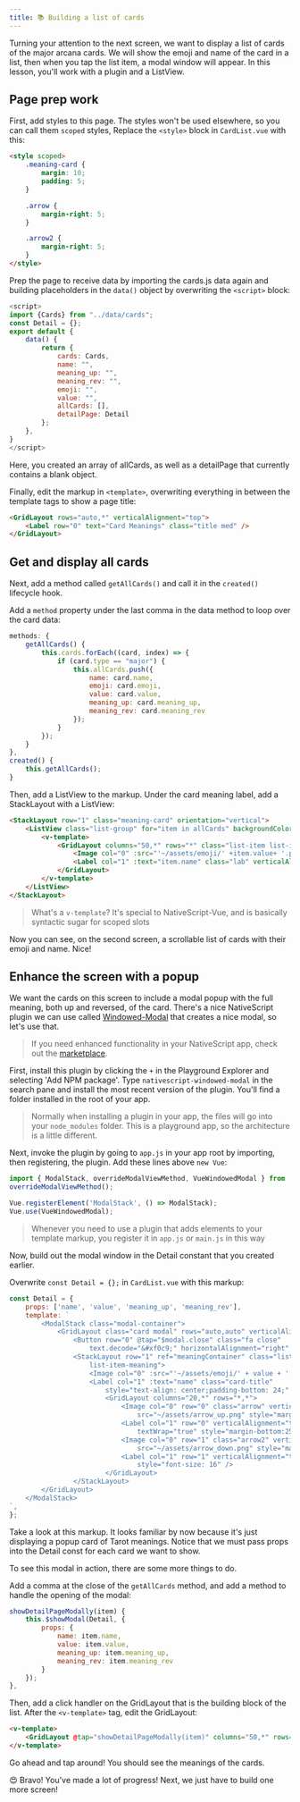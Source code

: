 ```yaml
---
title: 📚 Building a list of cards
---
```


Turning your attention to the next screen, we want to display a list of cards of the major arcana cards. We will show the emoji and name of the card in a list, then when you tap the list item, a modal window will appear. In this lesson, you'll work with a plugin and a ListView.

## Page prep work

First, add styles to this page. The styles won't be used elsewhere, so you can call them `scoped` styles, Replace the `<style>` block in `CardList.vue` with this:

```html
<style scoped>
    .meaning-card {
        margin: 10;
        padding: 5;
    }

    .arrow {
        margin-right: 5;
    }

    .arrow2 {
        margin-right: 5;
    }
</style>
```

Prep the page to receive data by importing the cards.js data again and building placeholders in the `data()` object by overwriting the `<script>` block:

```js
<script>
import {Cards} from "../data/cards";
const Detail = {};
export default {
    data() {
        return {
            cards: Cards,
            name: "",
            meaning_up: "",
            meaning_rev: "",
            emoji: "",
            value: "",
            allCards: [],
            detailPage: Detail
        };
    },
}
</script>
```

Here, you created an array of allCards, as well as a detailPage that currently contains a blank object.

Finally, edit the markup in `<template>`, overwriting everything in between the template tags to show a page title:

```html
<GridLayout rows="auto,*" verticalAlignment="top">
	<Label row="0" text="Card Meanings" class="title med" />
</GridLayout>
```

## Get and display all cards

Next, add a method called `getAllCards()` and call it in the `created()` lifecycle hook.

Add a `method` property under the last comma in the data method to loop over the card data:

```js
methods: {
    getAllCards() {
        this.cards.forEach((card, index) => {
            if (card.type == "major") {
                this.allCards.push({
                    name: card.name,
                    emoji: card.emoji,
                    value: card.value,
                    meaning_up: card.meaning_up,
                    meaning_rev: card.meaning_rev
                });
            }
        });
    }
},
created() {
    this.getAllCards();
}
```

Then, add a ListView to the markup. Under the card meaning label, add a StackLayout with a ListView:

```html
<StackLayout row="1" class="meaning-card" orientation="vertical">
	<ListView class="list-group" for="item in allCards" backgroundColor="transparent" separatorColor="transparent">
		<v-template>
			<GridLayout columns="50,*" rows="*" class="list-item list-item-name">
				<Image col="0" :src="'~/assets/emoji/' +item.value+ '.png' " class=" emoji" />
				<Label col="1" :text="item.name" class="lab" verticalAlignment="center" />
			</GridLayout>
		</v-template>
	</ListView>
</StackLayout>
```

> What's a `v-template`? It's special to NativeScript-Vue, and is basically syntactic sugar for scoped slots

Now you can see, on the second screen, a scrollable list of cards with their emoji and name. Nice!

## Enhance the screen with a popup

We want the cards on this screen to include a modal popup with the full meaning, both up and reversed, of the card. There's a nice NativeScript plugin we can use called [Windowed-Modal](https://market.nativescript.org/plugins/nativescript-windowed-modal) that creates a nice modal, so let's use that.

> If you need enhanced functionality in your NativeScript app, check out the [marketplace](http://market.nativescript.org).

First, install this plugin by clicking the `+` in the Playground Explorer and selecting 'Add NPM package'. Type `nativescript-windowed-modal` in the search pane and install the most recent version of the plugin. You'll find a folder installed in the root of your app.

> Normally when installing a plugin in your app, the files will go into your `node_modules` folder. This is a playground app, so the architecture is a little different.

Next, invoke the plugin by going to `app.js` in your app root by importing, then registering, the plugin. Add these lines above `new Vue`:

```js
import { ModalStack, overrideModalViewMethod, VueWindowedModal } from './nativescript-windowed-modal';
overrideModalViewMethod();

Vue.registerElement('ModalStack', () => ModalStack);
Vue.use(VueWindowedModal);
```

> Whenever you need to use a plugin that adds elements to your template markup, you register it in `app.js` or `main.js` in this way

Now, build out the modal window in the Detail constant that you created earlier.

Overwrite `const Detail = {};` in `CardList.vue` with this markup:

```js
const Detail = {
	props: ['name', 'value', 'meaning_up', 'meaning_rev'],
	template: `
        <ModalStack class="modal-container">
            <GridLayout class="card modal" rows="auto,auto" verticalAlignment="middle">
                <Button row="0" @tap="$modal.close" class="fa close" 
                    text.decode="&#xf0c9;" horizontalAlignment="right" />
                <StackLayout row="1" ref="meaningContainer" class="list-item 
                    list-item-meaning">
					<Image col="0" :src="'~/assets/emoji/' + value + '.png' " class=" emoji_window" />
                    <Label col="1" :text="name" class="card-title" 
                        style="text-align: center;padding-bottom: 24;" />
					    <GridLayout columns="20,*" rows="*,*">
                            <Image col="0" row="0" class="arrow" verticalAlignment="top" 
                                src="~/assets/arrow_up.png" style="margin-top: 5; margin-right: 10" />
                            <Label col="1" row="0" verticalAlignment="top" :text="meaning_up" 
                                textWrap="true" style="margin-bottom:25; font-size: 16;" />
                            <Image col="0" row="1" class="arrow2" verticalAlignment="top" 
                                src="~/assets/arrow_down.png" style="margin-top: 5; margin-right: 10" />
                            <Label col="1" row="1" verticalAlignment="top" :text="meaning_rev" textWrap="true" 
                                style="font-size: 16" />
					    </GridLayout>
				</StackLayout>
        </GridLayout>
    </ModalStack>
`,
};
```

Take a look at this markup. It looks familiar by now because it's just displaying a popup card of Tarot meanings. Notice that we must pass props into the Detail const for each card we want to show.

To see this modal in action, there are some more things to do.

Add a comma at the close of the `getAllCards` method, and add a method to handle the opening of the modal:

```js
showDetailPageModally(item) {
    this.$showModal(Detail, {
        props: {
            name: item.name,
            value: item.value,
            meaning_up: item.meaning_up,
            meaning_rev: item.meaning_rev
        }
    });
},
```

Then, add a click handler on the GridLayout that is the building block of the list. After the `<v-template>` tag, edit the GridLayout:

```html
<v-template>
	<GridLayout @tap="showDetailPageModally(item)" columns="50,*" rows="*" class="list-item list-item-name"></GridLayout>
</v-template>
```

Go ahead and tap around! You should see the meanings of the cards.

😍 Bravo! You've made a lot of progress! Next, we just have to build one more screen!
